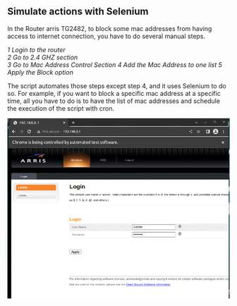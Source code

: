 ## Simulate actions with Selenium


In the Router arris TG2482, to block some mac addresses from having access to internet connection, you have to do several manual steps.

_1 Login to the router_ <br> 
_2 Go to 2.4 GHZ section_ <br> 
_3 Go to Mac Address Control Section_
_4 Add the Mac Address to one list_
_5 Apply the Block option_

The script automates those steps except step 4, and it uses Selenium to do so. 
For example, if you want to block a specific mac address at a specific time, all you have to do is to have the list of mac addresses and schedule the execution of the script with cron.

![](processes.gif)
